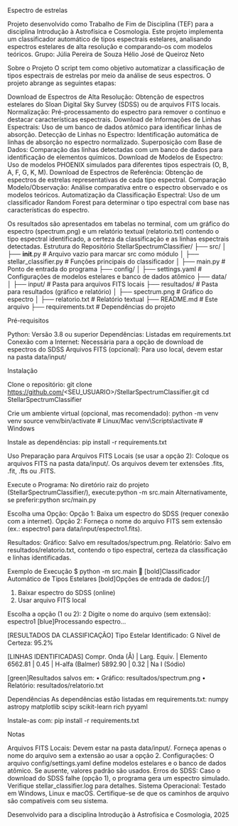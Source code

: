 Espectro de estrelas

Projeto desenvolvido como Trabalho de Fim de Disciplina (TEF) para a disciplina Introdução à Astrofísica e Cosmologia. Este projeto implementa um classificador automático de tipos espectrais estelares, analisando espectros estelares de alta resolução e comparando-os com modelos teóricos.
Grupo:
Júlia Pereira de Souza
Hélio José de Queiroz Neto

Sobre o Projeto
O script tem como objetivo automatizar a classificação de tipos espectrais de estrelas por meio da análise de seus espectros. O projeto abrange as seguintes etapas:

Download de Espectros de Alta Resolução: Obtenção de espectros estelares do Sloan Digital Sky Survey (SDSS) ou de arquivos FITS locais.
Normalização: Pré-processamento do espectro para remover o contínuo e destacar características espectrais.
Download de Informações de Linhas Espectrais: Uso de um banco de dados atômico para identificar linhas de absorção.
Detecção de Linhas no Espectro: Identificação automática de linhas de absorção no espectro normalizado.
Superposição com Base de Dados: Comparação das linhas detectadas com um banco de dados para identificação de elementos químicos.
Download de Modelos de Espectro: Uso de modelos PHOENIX simulados para diferentes tipos espectrais (O, B, A, F, G, K, M).
Download de Espectros de Referência: Obtenção de espectros de estrelas representativas de cada tipo espectral.
Comparação Modelo/Observação: Análise comparativa entre o espectro observado e os modelos teóricos.
Automatização da Classificação Espectral: Uso de um classificador Random Forest para determinar o tipo espectral com base nas características do espectro.

Os resultados são apresentados em tabelas no terminal, com um gráfico do espectro (spectrum.png) e um relatório textual (relatorio.txt) contendo o tipo espectral identificado, a certeza da classificação e as linhas espectrais detectadas.
Estrutura do Repositório
StellarSpectrumClassifier/
├── src/
│   ├── __init__.py           # Arquivo vazio para marcar src como módulo
│   ├── stellar_classifier.py # Funções principais do classificador
│   ├── main.py              # Ponto de entrada do programa
├── config/
│   ├── settings.yaml        # Configurações de modelos estelares e banco de dados atômico
├── data/
│   ├── input/               # Pasta para arquivos FITS locais
├── resultados/               # Pasta para resultados (gráfico e relatório)
│   ├── spectrum.png         # Gráfico do espectro
│   ├── relatorio.txt        # Relatório textual
├── README.md                # Este arquivo
├── requirements.txt         # Dependências do projeto

Pré-requisitos

Python: Versão 3.8 ou superior
Dependências: Listadas em requirements.txt
Conexão com a Internet: Necessária para a opção de download de espectros do SDSS
Arquivos FITS (opcional): Para uso local, devem estar na pasta data/input/

Instalação

Clone o repositório:
git clone https://github.com/<SEU_USUARIO>/StellarSpectrumClassifier.git
cd StellarSpectrumClassifier


Crie um ambiente virtual (opcional, mas recomendado):
python -m venv venv
source venv/bin/activate  # Linux/Mac
venv\Scripts\activate     # Windows

Instale as dependências:
pip install -r requirements.txt


Uso
Preparação para Arquivos FITS Locais (se usar a opção 2):
Coloque os arquivos FITS na pasta data/input/.
Os arquivos devem ter extensões .fits, .fit, .fts ou .FITS.

Execute o Programa:
No diretório raiz do projeto (StellarSpectrumClassifier/), execute:python -m src.main
Alternativamente, se preferir:python src/main.py


Escolha uma Opção:
Opção 1: Baixa um espectro do SDSS (requer conexão com a internet).
Opção 2: Forneça o nome do arquivo FITS sem extensão (ex.: espectro1 para data/input/espectro1.fits).


Resultados:
Gráfico: Salvo em resultados/spectrum.png.
Relatório: Salvo em resultados/relatorio.txt, contendo o tipo espectral, certeza da classificação e linhas identificadas.

Exemplo de Execução
$ python -m src.main
🔭 [bold]Classificador Automático de Tipos Estelares
[bold]Opções de entrada de dados:[/]
1. Baixar espectro do SDSS (online)
2. Usar arquivo FITS local

Escolha a opção (1 ou 2): 2
Digite o nome do arquivo (sem extensão): espectro1
[blue]Processando espectro...

[RESULTADOS DA CLASSIFICAÇÃO]
Tipo Estelar Identificado: G
Nível de Certeza: 95.2%

[LINHAS IDENTIFICADAS]
Compr. Onda (Å) | Larg. Equiv. | Elemento
6562.81        | 0.45        | H-alfa (Balmer)
5892.90        | 0.32        | Na I (Sódio)

[green]Resultados salvos em:
• Gráfico: resultados/spectrum.png
• Relatório: resultados/relatorio.txt

Dependências
As dependências estão listadas em requirements.txt:
numpy
astropy
matplotlib
scipy
scikit-learn
rich
pyyaml

Instale-as com:
pip install -r requirements.txt

Notas

Arquivos FITS Locais: Devem estar na pasta data/input/. Forneça apenas o nome do arquivo sem a extensão ao usar a opção 2.
Configurações: O arquivo config/settings.yaml define modelos estelares e o banco de dados atômico. Se ausente, valores padrão são usados.
Erros do SDSS: Caso o download do SDSS falhe (opção 1), o programa gera um espectro simulado. Verifique stellar_classifier.log para detalhes.
Sistema Operacional: Testado em Windows, Linux e macOS. Certifique-se de que os caminhos de arquivo são compatíveis com seu sistema.


Desenvolvido para a disciplina Introdução à Astrofísica e Cosmologia, 2025
